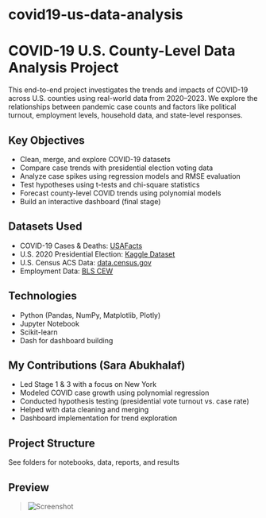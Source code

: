 # covid19-us-data-analysis
# COVID-19 U.S. County-Level Data Analysis Project

This end-to-end project investigates the trends and impacts of COVID-19 across U.S. counties using real-world data from 2020–2023. We explore the relationships between pandemic case counts and factors like political turnout, employment levels, household data, and state-level responses.

##  Key Objectives
- Clean, merge, and explore COVID-19 datasets
- Compare case trends with presidential election voting data
- Analyze case spikes using regression models and RMSE evaluation
- Test hypotheses using t-tests and chi-square statistics
- Forecast county-level COVID trends using polynomial models
- Build an interactive dashboard (final stage)

##  Datasets Used
- COVID-19 Cases & Deaths: [USAFacts](https://usafacts.org)
- U.S. 2020 Presidential Election: [Kaggle Dataset](https://www.kaggle.com/unanimad/us-election-2020)
- U.S. Census ACS Data: [data.census.gov](https://data.census.gov/)
- Employment Data: [BLS CEW](https://data.bls.gov)

##  Technologies
- Python (Pandas, NumPy, Matplotlib, Plotly)
- Jupyter Notebook
- Scikit-learn
- Dash for dashboard building

##  My Contributions (Sara Abukhalaf)
- Led Stage 1 & 3 with a focus on New York
- Modeled COVID case growth using polynomial regression
- Conducted hypothesis testing (presidential vote turnout vs. case rate)
- Helped with data cleaning and merging
- Dashboard implementation for trend exploration

##  Project Structure
See folders for notebooks, data, reports, and results

##  Preview
> ![Screenshot](dashboard_screenshot.png)


